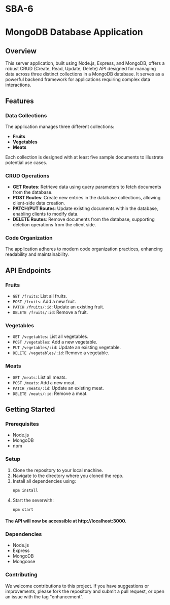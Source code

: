 # SBA-6

# MongoDB Database Application

## Overview
This server application, built using Node.js, Express, and MongoDB, offers a robust CRUD (Create, Read, Update, Delete) API designed for managing data across three distinct collections in a MongoDB database. It serves as a powerful backend framework for applications requiring complex data interactions.

## Features

### Data Collections
The application manages three different collections:
- **Fruits**
- **Vegetables**
- **Meats**

Each collection is designed with at least five sample documents to illustrate potential use cases.

### CRUD Operations
- **GET Routes**: Retrieve data using query parameters to fetch documents from the database.
- **POST Routes**: Create new entries in the database collections, allowing client-side data creation.
- **PATCH/PUT Routes**: Update existing documents within the database, enabling clients to modify data.
- **DELETE Routes**: Remove documents from the database, supporting deletion operations from the client side.

### Code Organization
The application adheres to modern code organization practices, enhancing readability and maintainability.

## API Endpoints

### Fruits
- `GET /fruits`: List all fruits.
- `POST /fruits`: Add a new fruit.
- `PATCH /fruits/:id`: Update an existing fruit.
- `DELETE /fruits/:id`: Remove a fruit.

### Vegetables
- `GET /vegetables`: List all vegetables.
- `POST /vegetables`: Add a new vegetable.
- `PUT /vegetables/:id`: Update an existing vegetable.
- `DELETE /vegetables/:id`: Remove a vegetable.

### Meats
- `GET /meats`: List all meats.
- `POST /meats`: Add a new meat.
- `PATCH /meats/:id`: Update an existing meat.
- `DELETE /meats/:id`: Remove a meat.

## Getting Started

### Prerequisites
- Node.js
- MongoDB
- npm

### Setup
1. Clone the repository to your local machine.
2. Navigate to the directory where you cloned the repo.
3. Install all dependencies using:
   ```bash
   npm install
4. Start the severwith:
   ```bash
   npm start
#### The API will now be accessible at http://localhost:3000.

### Dependencies
- Node.js
- Express
- MongoDB
- Mongoose 

### Contributing
We welcome contributions to this project. If you have suggestions or improvements, please fork the repository and submit a pull request, or open an issue with the tag "enhancement".



